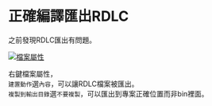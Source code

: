 # 正確編譯匯出RDLC

之前發現RDLC匯出有問題。  
<!--more-->

[![檔案屬性](img/2023081601_01.png '檔案屬性')](img/2023081601_01.png)  

右鍵檔案屬性，  
`建置動作`選`內容`，可以讓RDLC檔案被匯出。  
`複製到輸出目錄`選`不要複製`，可以匯出到專案正確位置而非bin裡面。

